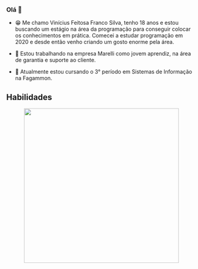 ### Olá 👋

- 😁 Me chamo Vinícius Feitosa Franco Silva, tenho 18 anos e estou buscando um estágio na área da programação para conseguir colocar os conhecimentos em prática. Comecei a estudar programação em 2020 e desde então venho criando um gosto enorme pela área. 

- 🔭 Estou trabalhando na empresa Marelli como jovem aprendiz, na área de garantia e suporte ao cliente.

- 🌱 Atualmente estou cursando o 3° período em Sistemas de Informação na Fagammon.

## Habilidades
<p align="center">
<img width="410" src="https://user-images.githubusercontent.com/75453961/116896807-f7160d00-ac0a-11eb-9584-2133e8518616.png">
</p>
